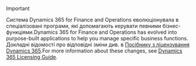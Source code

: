 > [!IMPORTANT]
> <span data-ttu-id="fa880-101">Система Dynamics 365 for Finance and Operations еволюціонувала в спеціалізовані програми, які допомагають керувати певними бізнес-функціями.</span><span class="sxs-lookup"><span data-stu-id="fa880-101">Dynamics 365 for Finance and Operations has evolved into purpose-built applications to help you manage specific business functions.</span></span> <span data-ttu-id="fa880-102">Докладні відомості про відповідні зміни див. в [Посібнику з ліцензування Dynamics 365](https://mbs.microsoft.com/Files/public/365/Dynamics365LicensingGuide.pdf).</span><span class="sxs-lookup"><span data-stu-id="fa880-102">For more information about these changes, see [Dynamics 365 Licensing Guide](https://mbs.microsoft.com/Files/public/365/Dynamics365LicensingGuide.pdf).</span></span>
 

